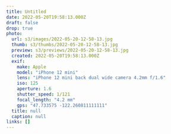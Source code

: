 ```yaml
---
title: Untitled
date: 2022-05-20T19:58:13.000Z
draft: false
drop: true
photo:
  url: s3/images/2022-05-20-12-58-13.jpg
  thumb: s3/thumbs/2022-05-20-12-58-13.jpg
  preview: s3/previews/2022-05-20-12-58-13.jpg
  created: 2022-05-20T19:58:13.000Z
  exif:
    make: Apple
    model: "iPhone 12 mini"
    lens: "iPhone 12 mini back dual wide camera 4.2mm f/1.6"
    iso: 125
    aperture: 1.6
    shutter_speed: 1/121
    focal_length: "4.2 mm"
    gps: "47.733575 -122.260811111111"
  title: null
  caption: null
links: []
---
```

